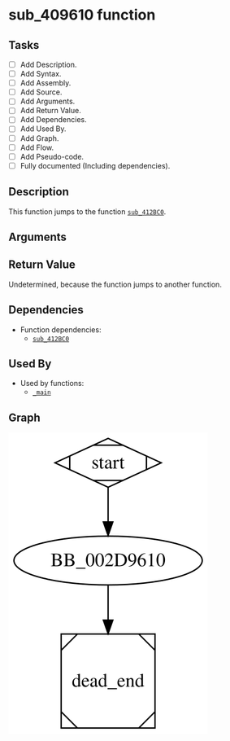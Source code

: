 # sub_409610 function

## Tasks

- [ ] Add Description.
- [ ] Add Syntax.
- [ ] Add Assembly.
- [ ] Add Source.
- [ ] Add Arguments.
- [ ] Add Return Value.
- [ ] Add Dependencies.
- [ ] Add Used By.
- [ ] Add Graph.
- [ ] Add Flow.
- [ ] Add Pseudo-code.
- [ ] Fully documented (Including dependencies).

## Description

This function jumps to the function [`sub_412BC0`](sub_412BC0.md).

## Arguments


## Return Value

Undetermined, because the function jumps to another function.

## Dependencies

* Function dependencies:
  * [`sub_412BC0`](sub_412BC0.md)

## Used By

* Used by functions:
  * [`_main`](_main.md)

## Graph

![sub_409610 Graph](../svg/sub_409610.svg "sub_409610 Graph")

